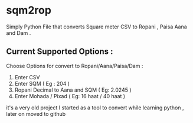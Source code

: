 # sqm2rop

Simply Python File that converts Square meter CSV to Ropani , Paisa Aana and Dam .

## Current Supported Options : 

Choose Options for convert to Ropani/Aana/Paisa/Dam :
 1) Enter CSV
 2) Enter SQM ( Eg : 204 )
 3) Ropani Decimal to Aana and SQM ( Eg: 2.0245 )
 4) Enter Mohada / Pixad ( Eg: 16 haat / 40 haat ) 

it's a very old project I started as a tool to convert while learning python , later on moved to github 
